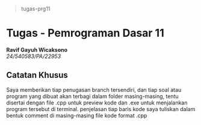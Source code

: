 > tugas-prg11
# Tugas - Pemrograman Dasar 11<br>
**Ravif Gayuh Wicaksono**<br>
*24/540583/PA/22953*<br>

## Catatan Khusus
Saya memberikan tiap penugasan branch tersendiri, dan tiap soal atau program yang dibuat akan terbagi dalam folder masing-masing, tentu disertai dengan file .cpp untuk preview kode dan .exe untuk menjalankan program tersebut di terminal. penjelasan tiap baris kode saya tuliskan dalam bentuk comment di masing-masing file kode format .cpp
